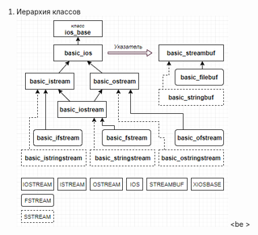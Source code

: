 1) Иерархия классов <br />
![Иерархия классов потоков](./IOSTREAM.png "Иерархия классов потоков") <be \>
